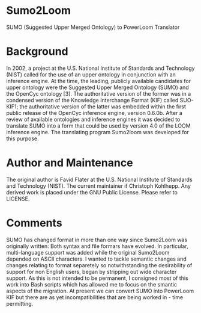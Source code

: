 # Sumo2Loom
SUMO (Suggested Upper Merged Ontology) to PowerLoom Translator

# Background

In 2002, a project at the U.S. National Institute of Standards and Technology (NIST) called for the use of an upper ontology in conjunction with an inference engine. At the time, the leading, publicly available candidates for upper ontology were the Suggested Upper Merged Ontology (SUMO) and the OpenCyc ontology [3]. The authoritative version of the former was in a condensed version of the Knowledge Interchange Format (KIF) called SUO-KIF1; the authoritative version of the latter was embedded within the first public release of the OpenCyc inference engine, version 0.6.0b.
After a review of available ontologies and inference engines it was decided to translate SUMO into a form that could be used by version 4.0 of the LOOM inference engine. The translating program Sumo2loom was developed for this purpose.

# Author and Maintenance

The original author is Favid Flater at the U.S. National Institute of Standards and Technology (NIST). The current maintainer if Christoph Kohlhepp. Any derived work is placed under the GNU Public License. Please refer to LICENSE.

# Comments

SUMO has changed format in more than one way since Sumo2Loom was originally written: Both syntax and file formars have evolved. In particular, multi-language support was added while the original Sumo2Loom depended on ASCII characters. I wanted to tackle semantic changes and changes relating to format separetely so notwithstanding the desirability of support for non English users, began by stripping out wide character support. As this is not intended to be permanent, I consigned most of this work into Bash scripts which has allowed me to focus on the smantic aspects of the migration. At present we can convert SUMO into PowerLoom KIF but there are as yet incompatibilities that are being worked in - time permitting.



